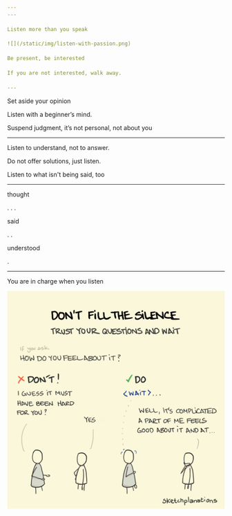 ```yaml
---
---

Listen more than you speak

![](/static/img/listen-with-passion.png)

Be present, be interested

If you are not interested, walk away.

---
```


Set aside your opinion

Listen with a beginner’s mind.

Suspend judgment, it’s not personal, not about you 

---

Listen to understand, not to answer.

Do not offer solutions, just listen.

Listen to what isn't being said, too 

---

thought     

. . . 

said       

. .

understood  

.



---

You are in charge when you listen

![](/static/img/dont-fill-the-silence.png)
